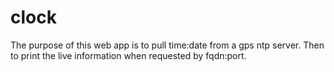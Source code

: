 # clock

The purpose of this web app is to pull time:date from a gps ntp server. Then to print the live information when requested by fqdn:port.
